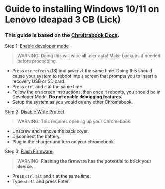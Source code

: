 # Guide to installing Windows 10/11 on Lenovo Ideapad 3 CB (Lick)
### This guide is based on the [Chrultrabook Docs](https://chrultrabook.github.io/docs).


Step 1: [Enable developer mode](https://chromium.googlesource.com/chromiumos/docs/+/HEAD/developer_mode.md)
   > WARNING:
   > Doing this will wipe **all** user data! Make backups if needed before proceeding.

   * Press `esc` `refresh` (f3) and `power` at the same time. Doing this should cause your system to reboot into a screen that prompts you to insert a recovery USB or SD card.
   * Press `ctrl` and `d` at the same time.
   * Follow the on screen instructions, then once it reboots, you should be in Developer Mode. **Do not enable debugging features.**
   * Setup the system as you would on any other Chromebook.
  
Step 2: [Disable Write Protect](https://wiki.mrchromebox.tech/Firmware_Write_Protect#Hardware_Write_Protection)
   > WARNING:
   > This requires opening up your Chromebook.

   * Unscrew and remove the back cover.
   * Disconnect the battery.
   * Plug in the charger and turn on your chromebook.

Step 3: [Flash Firmware](https://chrultrabook.github.io/docs/docs/firmware.html)
   > WARNING:
   > **Flashing the firmware has the potential to brick your device.**

   * Press `ctrl` `alt` and `t` at the same time.
   * Type `shell` and press Enter.
